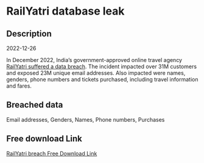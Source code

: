 # RailYatri database leak

## Description

2022-12-26

In December 2022, India’s government-approved online travel agency <a href="https://cybersecuritynews.com/railyatri-data-breach/" target="_blank" rel="noopener">RailYatri suffered a data breach</a>. The incident impacted over 31M customers and exposed 23M unique email addresses. Also impacted were names, genders, phone numbers and tickets purchased, including travel information and fares.

## Breached data

Email addresses, Genders, Names, Phone numbers, Purchases

## Free download Link

[RailYatri breach Free Download Link](https://link-to.net/1229997/74.14015355598158/dynamic/?r=aHR0cHM6Ly93d3cubWVkaWFmaXJlLmNvbS92aWV3L214NzJFS3NJbkRaa2tvSC9yYWlseWF0cmkuaW4vZmlsZQ==)